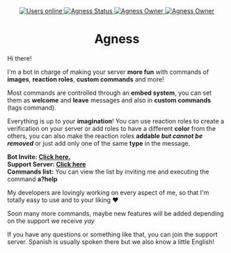 <div align="center">
    <a href="https://discord.gg/K63NqEDm86" alt="Users online">
        <img src="https://discord.com/api/guilds/798551506202394654/widget.png?sytle=shield" alt="Users online"/>
    </a> 
    <a href="https://discord.com/api/oauth2/authorize?client_id=798573830645874718&permissions=8&scope=bot" alt="Agness status">
        <img src="https://top.gg/api/widget/status/798573830645874718.svg" alt="Agness Status"/>
    </a> 
    <a href="https://discord.gg/K63NqEDm86" alt="owner">
        <img src="https://top.gg/api/widget/owner/798573830645874718.svg" alt= "Agness Owner"/>
    </a>
    <a href="https://discord.com/api/oauth2/authorize?client_id=798573830645874718&permissions=8&scope=bot" alt="servers">
        <img src="https://top.gg/api/widget/servers/798573830645874718.svg" alt= "Agness Owner"/>
    </a>
    <h1>Agness</h1>
</div>

Hi there! 

I'm a bot in charge of making your server **more fun** with commands of **images**, **reaction roles**, **custom commands** and more!

Most commands are controlled through an **embed system**, you can set them as **welcome** and **leave** messages and also in **custom commands** (tags command).

Everything is up to your **imagination**! You can use reaction roles to create a verification on your server or add roles to have a different **color** from the others, you can also make the reaction roles **addable *but cannot be removed*** or just add only one of the same **type** in the message.

**Bot Invite: [Click here.](https://discord.com/api/oauth2/authorize?client_id=798573830645874718&permissions=8&scope=bot)**<br/>
**Support Server: [Click here](https://discord.gg/K63NqEDm86)**<br/>
**Commands list:** You can view the list by inviting me and executing the command **a?help**

My developers are lovingly working on every aspect of me, so that I'm totally easy to use and to your liking ❤️

Soon many more commands, maybe new features will be added depending on the support we receive *yay*

If you have any questions or something like that, you can join the support server. Spanish is usually spoken there but we also know a little English!